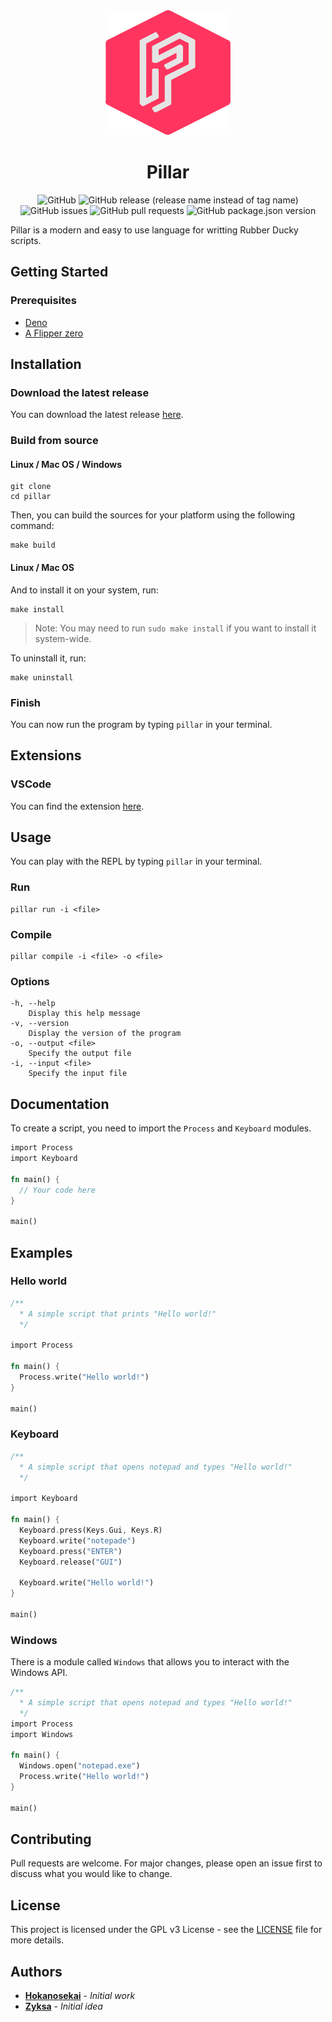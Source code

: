 <div align="center">

<img src="./imgs/pillar.svg" width="200" height="200">

Pillar
====

![GitHub](https://img.shields.io/github/license/hokanosekai/pillar)
![GitHub release (release name instead of tag name)](https://img.shields.io/github/v/release/hokanosekai/pillar?include_prereleases)
![GitHub issues](https://img.shields.io/github/issues/hokanosekai/pillar)
![GitHub pull requests](https://img.shields.io/github/issues-pr/hokanosekai/pillar)
![GitHub package.json version](https://img.shields.io/github/package-json/v/hokanosekai/pillar?color=blue)

</div>

Pillar is a modern and easy to use language for writting Rubber Ducky scripts.

## Getting Started

### Prerequisites

* [Deno](https://deno.land/)
* [A Flipper zero](https://shop.hak5.org/products/flipper-zero)

## Installation

### Download the latest release

You can download the latest release [here](https://github.com/Hokanosekai/pillar/releases/tag/v0.1.2).

### Build from source

#### Linux / Mac OS / Windows

```
git clone
cd pillar
```

Then, you can build the sources for your platform using the following command:

```
make build
```

#### Linux / Mac OS

And to install it on your system, run:

```
make install
```

> Note: You may need to run `sudo make install` if you want to install it system-wide.

To uninstall it, run:

```
make uninstall
```

### Finish

You can now run the program by typing `pillar` in your terminal.

## Extensions

### VSCode

You can find the extension [here](https://marketplace.visualstudio.com/items?itemName=pillar-lang.pillar-ext).

## Usage

You can play with the REPL by typing `pillar` in your terminal.

### Run

```
pillar run -i <file>
```

### Compile

```
pillar compile -i <file> -o <file>
```

### Options

```
-h, --help
    Display this help message
-v, --version
    Display the version of the program
-o, --output <file>
    Specify the output file
-i, --input <file>
    Specify the input file
```

## Documentation

To create a script, you need to import the `Process` and `Keyboard` modules.

```rust
import Process
import Keyboard

fn main() {
  // Your code here
}

main()
```

## Examples

### Hello world

```rust
/**
  * A simple script that prints "Hello world!"
  */

import Process

fn main() {
  Process.write("Hello world!")
}

main()
```

### Keyboard

```rust
/**
  * A simple script that opens notepad and types "Hello world!"
  */

import Keyboard

fn main() {
  Keyboard.press(Keys.Gui, Keys.R)
  Keyboard.write("notepade")
  Keyboard.press("ENTER")
  Keyboard.release("GUI")

  Keyboard.write("Hello world!")
}

main()
```

### Windows

There is a module called `Windows` that allows you to interact with the Windows API.

```rust
/**
  * A simple script that opens notepad and types "Hello world!"
  */
import Process
import Windows

fn main() {
  Windows.open("notepad.exe")
  Process.write("Hello world!")
}

main()
```

## Contributing

Pull requests are welcome. For major changes, please open an issue first to discuss what you would like to change.

## License

This project is licensed under the GPL v3 License - see the [LICENSE](./LICENSE) file for more details.

## Authors

* **[Hokanosekai](https://github.com/Hokanosekai)** - *Initial work*
* **[Zyksa](https://github.com/Zyksa)** - *Initial idea*


